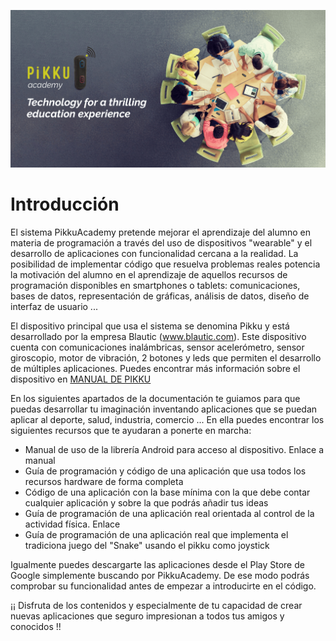 ![](images/portada-en.png)

# Introducción

El sistema PikkuAcademy pretende mejorar el aprendizaje del alumno en materia de programación a través del uso de dispositivos "wearable" y el desarrollo de aplicaciones con funcionalidad cercana a la realidad. La posibilidad de implementar código que resuelva problemas reales potencia la motivación del alumno en el aprendizaje de aquellos recursos de programación disponibles en smartphones o tablets: comunicaciones, bases de datos, representación de gráficas, análisis de datos, diseño de interfaz de usuario ...

El dispositivo principal que usa el sistema se denomina Pikku y está desarrollado por la empresa Blautic (www.blautic.com). Este dispositivo cuenta con comunicaciones inalámbricas, sensor acelerómetro, sensor giroscopio, motor de vibración, 2 botones y leds que permiten el desarrollo de múltiples aplicaciones. Puedes encontrar más información sobre el dispositivo en [MANUAL DE PIKKU](/manual.md)

En los siguientes apartados de la documentación te guiamos para que puedas desarrollar tu imaginación inventando aplicaciones que se puedan aplicar al deporte, salud, industria, comercio ... En ella puedes encontrar los siguientes recursos que te ayudaran a ponerte en marcha:

* Manual de uso de la librería Android para acceso al dispositivo. Enlace a manual
* Guía de programación y código de una aplicación que usa todos los recursos hardware de forma completa
* Código de una aplicación con la base mínima con la que debe contar cualquier aplicación y sobre la que podrás añadir tus ideas
* Guía de programación de una aplicación real orientada al control de la actividad física. Enlace
* Guía de programación de una aplicación real que implementa el tradiciona juego del "Snake" usando el pikku como joystick

Igualmente puedes descargarte las aplicaciones desde el Play Store de Google simplemente buscando por PikkuAcademy. De ese modo podrás comprobar su funcionalidad antes de empezar a introducirte en el código.

¡¡ Disfruta de los contenidos y especialmente de tu capacidad de crear nuevas aplicaciones que seguro impresionan a todos tus amigos y conocidos !!
